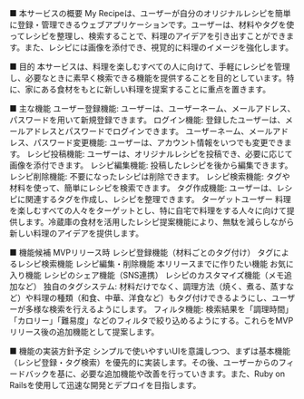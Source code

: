 ■ 本サービスの概要
My Recipeは、ユーザーが自分のオリジナルレシピを簡単に登録・管理できるウェブアプリケーションです。ユーザーは、材料やタグを使ってレシピを整理し、検索することで、料理のアイデアを引き出すことができます。また、レシピには画像を添付でき、視覚的に料理のイメージを強化します。

■ 目的
本サービスは、料理を楽しむすべての人に向けて、手軽にレシピを管理し、必要なときに素早く検索できる機能を提供することを目的としています。特に、家にある食材をもとに新しい料理を提案することに重点を置きます。

■ 主な機能
ユーザー登録機能: ユーザーは、ユーザーネーム、メールアドレス、パスワードを用いて新規登録できます。
ログイン機能: 登録したユーザーは、メールアドレスとパスワードでログインできます。
ユーザーネーム、メールアドレス、パスワード変更機能: ユーザーは、アカウント情報をいつでも変更できます。
レシピ投稿機能: ユーザーは、オリジナルレシピを投稿でき、必要に応じて画像を添付できます。
レシピ編集機能: 投稿したレシピを後から編集できます。
レシピ削除機能: 不要になったレシピは削除できます。
レシピ検索機能: タグや材料を使って、簡単にレシピを検索できます。
タグ作成機能: ユーザーは、レシピに関連するタグを作成し、レシピを整理できます。
ターゲットユーザー
料理を楽しむすべての人々をターゲットとし、特に自宅で料理をする人々に向けて提供します。冷蔵庫の食材を活用したレシピ提案機能により、無駄を減らしながら新しい料理のアイデアを提供します。

■ 機能候補
MVPリリース時
レシピ登録機能（材料ごとのタグ付け）
タグによるレシピ検索機能
レシピ編集・削除機能
本リリースまでに作りたい機能
お気に入り機能
レシピのシェア機能（SNS連携）
レシピのカスタマイズ機能（メモ追加など）
独自のタグシステム: 材料だけでなく、調理方法（焼く、煮る、蒸すなど）や料理の種類（和食、中華、洋食など）もタグ付けできるようにし、ユーザーが多様な検索を行えるようにします。
フィルタ機能: 検索結果を「調理時間」「カロリー」「難易度」などのフィルタで絞り込めるようにする。これらをMVPリリース後の追加機能として提案します。

■ 機能の実装方針予定
シンプルで使いやすいUIを意識しつつ、まずは基本機能（レシピ登録・タグ検索）を優先的に実装します。その後、ユーザーからのフィードバックを基に、必要な追加機能や改善を行っていきます。また、Ruby on Railsを使用して迅速な開発とデプロイを目指します。

